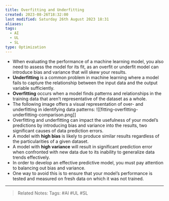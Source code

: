 ```yaml
---
title: Overfitting and Underfitting
created: 2023-08-26T18:32:00
last modified: Saturday 26th August 2023 18:31
aliases: 
tags:
  - AI
  - UL
  - SL
type: Optimization
---
```

- When evaluating the performance of a machine learning model, you also need to assess the model for its fit, as an overfit or underfit model can introduce bias and variance that will skew your results.
- **Underfitting** is a common problem in machine learning where a model fails to capture the relationship between the input data and the output variable sufficiently.
- **Overfitting** occurs when a model finds patterns and relationships in the training data that aren’t representative of the dataset as a whole.
- The following image offers a visual representation of over- and underfitting in identifying data patterns:
![[fitting-overfitting-underfitting-comparison.png]]
- Overfitting and underfitting can impact the usefulness of your model’s predictions by introducing bias and variance into the results, two significant causes of data prediction errors.
- A model with **high bias** is likely to produce similar results regardless of the particularities of a given dataset.
- A model with **high variance** will result in significant prediction error when confronted with new data due to its inability to generalize data trends effectively.
- In order to develop an effective predictive model, you must pay attention to balancing out bias and variance.
- One way to avoid this is to ensure that your model’s performance is tested and measured on fresh data on which it was not trained.
---
>Related Notes: 
>Tags: #AI #UL #SL 
